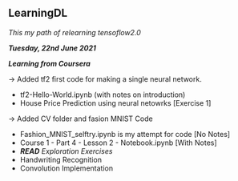 ## LearningDL

*This my path of relearning tensoflow2.0*

***Tuesday, 22nd June 2021***

***Learning from Coursera***

-> Added tf2 first code for making a single neural network.
  - tf2-Hello-World.ipynb (with notes on introduction)
  - House Price Prediction using neural netowrks [Exercise 1]

-> Added CV folder and fasion MNIST Code
  - Fashion_MNIST_selftry.ipynb is my attempt for code [No Notes]
  - Course 1 - Part 4 - Lesson 2 - Notebook.ipynb [With Notes]
  - ***READ*** *Exploration Exercises*
  - Handwriting Recognition
  - Convolution Implementation
